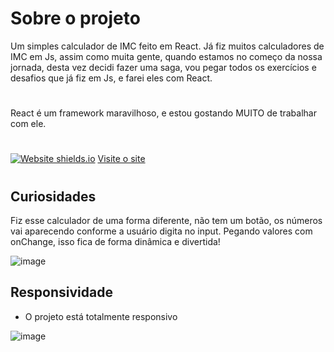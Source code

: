# Sobre o projeto

Um simples calculador de IMC feito em React.
Já fiz muitos calculadores de IMC em Js, assim como muita gente, quando estamos no começo da nossa jornada, desta vez decidi fazer uma saga, vou pegar todos os exercícios e desafios que já fiz em Js, e farei eles com React. 
#
React é um framework maravilhoso, e estou gostando MUITO de trabalhar com ele.

#
[![Website shields.io](https://img.shields.io/website-up-down-green-red/http/shields.io.svg)](http://shields.io/)
<a href='https://calculador-imc.vercel.app/'>Visite o site</a>
#

## Curiosidades

Fiz esse calculador de uma forma diferente, não tem um botão, os números vai aparecendo conforme a usuário digita no input.
Pegando valores com onChange, isso fica de forma dinâmica e divertida!

![image](https://user-images.githubusercontent.com/77819811/155462366-167d024f-2188-4731-a96c-671b234bd332.png)


## Responsividade

* O projeto está totalmente responsivo

![image](https://user-images.githubusercontent.com/77819811/155462785-41bebce7-458d-494f-aba9-18badb09f81f.png)
